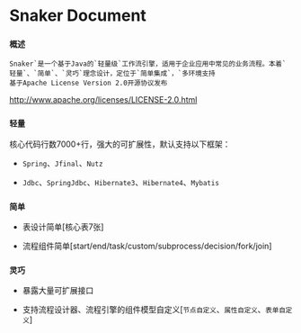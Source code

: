 # Snaker Document

### `概述`

```
Snaker`是一个基于Java的`轻量级`工作流引擎，适用于企业应用中常见的业务流程。本着`轻量`、`简单`、`灵巧`理念设计，定位于`简单集成`，`多环境支持
基于Apache License Version 2.0开源协议发布
```

http://www.apache.org/licenses/LICENSE-2.0.html

### `轻量`

核心代码行数7000+行，强大的可扩展性，默认支持以下框架：

- `Spring`、`Jfinal`、`Nutz`

- `Jdbc`、`SpringJdbc`、`Hibernate3`、`Hibernate4`、`Mybatis`

### `简单`

- 表设计简单[核心表7张]

- 流程组件简单[start/end/task/custom/subprocess/decision/fork/join]

### `灵巧`

- 暴露大量可扩展接口

- 支持流程设计器、流程引擎的组件模型自定义[`节点自定义`、`属性自定义`、`表单自定义`]